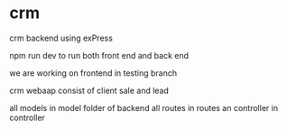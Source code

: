 # crm
crm backend using exPress

npm run dev to run both front end and back end

we are working on frontend in testing branch


crm webaap consist of client sale and lead

all models in model folder of backend
all routes in routes an controller in controller

